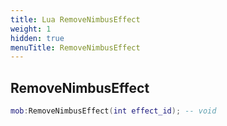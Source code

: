 ```yaml
---
title: Lua RemoveNimbusEffect
weight: 1
hidden: true
menuTitle: RemoveNimbusEffect
---
```

## RemoveNimbusEffect
```lua
mob:RemoveNimbusEffect(int effect_id); -- void
```